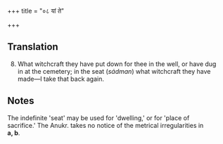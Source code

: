 +++
title = "०८ यां ते"

+++
## Translation
8. What witchcraft they have put down for thee in the well, or have dug  
in at the cemetery; in the seat (*sádman*) what witchcraft they have  
made—I take that back again.

## Notes
The indefinite 'seat' may be used for 'dwelling,' or for 'place of  
sacrifice.' The Anukr. takes no notice of the metrical irregularities in  
**a, b**.
